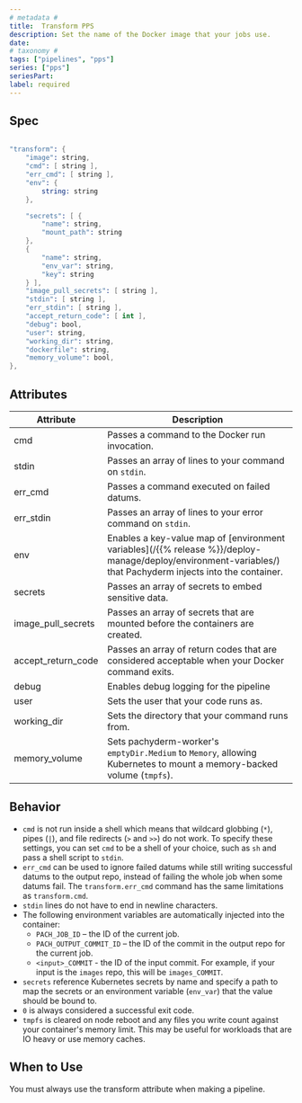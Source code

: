 ```yaml
---
# metadata # 
title:  Transform PPS
description: Set the name of the Docker image that your jobs use.
date: 
# taxonomy #
tags: ["pipelines", "pps"]
series: ["pps"]
seriesPart:
label: required 
---
```


## Spec 

```s

"transform": {
    "image": string,
    "cmd": [ string ],
    "err_cmd": [ string ],
    "env": {
        string: string
    },

    "secrets": [ {
        "name": string,
        "mount_path": string
    },
    {
        "name": string,
        "env_var": string,
        "key": string
    } ],
    "image_pull_secrets": [ string ],
    "stdin": [ string ],
    "err_stdin": [ string ],
    "accept_return_code": [ int ],
    "debug": bool,
    "user": string,
    "working_dir": string,
    "dockerfile": string,
    "memory_volume": bool,
},

```

## Attributes

|Attribute|Description|
|-|-|
|cmd| Passes a command to the Docker run invocation.|
|stdin| Passes an array of lines to your command on `stdin`.|
|err_cmd| Passes a command executed on failed datums.|
|err_stdin| Passes an array of lines to your error command on `stdin`.|
|env| Enables a key-value map of [environment variables](/{{% release %}}/deploy-manage/deploy/environment-variables/) that Pachyderm injects into the container. |
|secrets| Passes an array of secrets to embed sensitive data. |
|image_pull_secrets| Passes an array of secrets that are mounted before the containers are created.|
|accept_return_code| Passes an array of return codes that are considered acceptable when your Docker command exits.|
|debug| Enables debug logging for the pipeline|
|user| Sets the user that your code runs as.|
|working_dir| Sets the directory that your command runs from.|
|memory_volume| Sets pachyderm-worker's `emptyDir.Medium` to `Memory`, allowing Kubernetes to mount a memory-backed volume (`tmpfs`).|


## Behavior 

- `cmd` is not run inside a shell which means that wildcard globbing (`*`), pipes (`|`), and file redirects (`>` and `>>`) do not work. To specify these settings, you can set `cmd` to be a shell of your choice, such as `sh` and pass a shell script to `stdin`.
-  `err_cmd` can be used to ignore failed datums while still writing successful datums to the output repo, instead of failing the whole job when some datums fail. The `transform.err_cmd` command has the same limitations as `transform.cmd`.
-  `stdin` lines do not have to end in newline characters.
-  The following environment variables are automatically injected into the container:
   * `PACH_JOB_ID` – the ID of the current job.
   * `PACH_OUTPUT_COMMIT_ID` – the ID of the commit in the output repo for 
   the current job.
   * `<input>_COMMIT` - the ID of the input commit. For example, if your
   input is the `images` repo, this will be `images_COMMIT`.
- `secrets` reference Kubernetes secrets by name and specify a path to map the secrets or
an environment variable (`env_var`) that the value should be bound to.
-  `0` is always considered a successful exit code.
-  `tmpfs` is cleared on node reboot and any files you write count against your container's memory limit. This may be useful for workloads that are IO heavy or use memory caches.


## When to Use 

You must always use the transform attribute when making a pipeline. 